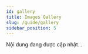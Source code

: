 ```yaml
---
id: gallery
title: Images Gallery
slug: /guide/gallery
sidebar_position: 5
---
```


Nội dung đang được cập nhật...
